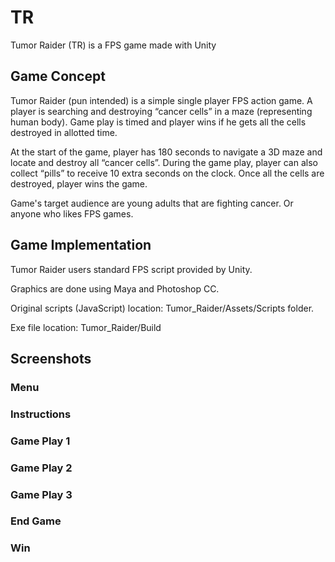 # TR
Tumor Raider (TR) is a FPS game made with Unity

## Game Concept
Tumor Raider (pun intended) is a simple single player FPS action game. A player is searching and destroying “cancer cells” in a maze (representing human body). Game play is timed and player wins if he gets all the cells destroyed in allotted time.

At the start of the game, player has 180 seconds to navigate a 3D maze and locate and destroy all “cancer cells”. During the game play, player can also collect “pills” to receive 10 extra seconds on the clock. Once all the cells are destroyed, player wins the game.

Game's target audience are young adults that are fighting cancer. Or anyone who likes FPS games.

## Game Implementation

Tumor Raider users standard FPS script provided by Unity. 

Graphics are done using Maya and Photoshop CC. 

Original scripts (JavaScript) location: Tumor_Raider/Assets/Scripts folder.

Exe file location: Tumor_Raider/Build

## Screenshots

### Menu
### Instructions
### Game Play 1
### Game Play 2
### Game Play 3
### End Game
### Win

